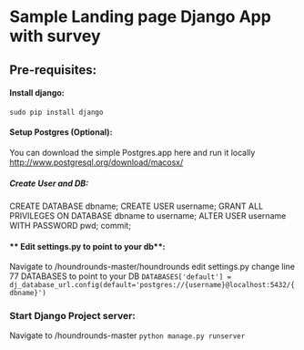 # Sample Landing page Django App with survey

## **Pre-requisites**:

#### **Install django**: 
```sudo pip install django```

#### **Setup Postgres (Optional)**:
You can download the simple Postgres.app here and run it locally
http://www.postgresql.org/download/macosx/

##### **Create User and DB**:
CREATE DATABASE dbname;
CREATE USER username;
GRANT ALL PRIVILEGES ON DATABASE dbname to username;
ALTER USER username WITH PASSWORD pwd;
commit;

#### ** Edit settings.py to point to your db**: 
Navigate to /houndrounds-master/houndrounds
edit settings.py
change line 77 DATABASES to point to your DB
```DATABASES['default'] = dj_database_url.config(default='postgres://{username}@localhost:5432/{dbname}')```

### **Start Django Project server**:
Navigate to /houndrounds-master
```python manage.py runserver```
